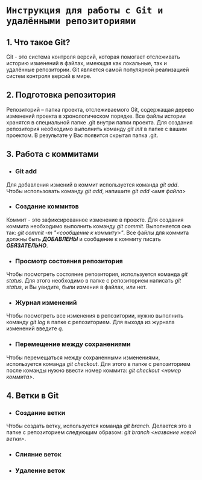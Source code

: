 # `Инструкция для работы с Git и удалёнными репозиториями`
## 1. Что такое Git?
Git - это система контроля версий, которая помогает отслеживать историю изменений в файлах, имеющая как локальные, так и удалённые репозитории. Git является самой популярной реализацией систем контроля версий в мире.
## 2. Подготовка репозитория
Репозиторий – папка проекта, отслеживаемого Git, содержащая дерево изменений проекта в хронологическом порядке. Все файлы истории хранятся в специальной папке .git внутри папки проекта. Для создания репозитория необходимо выполнить команду *git init*  в папке с вашим проектом. В результате у Вас появится скрытая папка .git.
## 3. Работа с коммитами
* ### Git add
Для добавления измений в коммит используется команда *git add*. Чтобы использовать команду *git add*, напишите *git add <имя файла>*
* ### Создание коммитов
Коммит - это зафиксированное изменение в проекте. Для создания коммита необходимо выполнить команду *git commit*. Выполняется она так: *git commit -m "<сообщение к коммиту>"*. Все файлы для коммита должны быть ***ДОБАВЛЕНЫ*** и сообщение к коммиту писать ***ОБЯЗАТЕЛЬНО***.
* ### Просмотр состояния репозитория
Чтобы посмотреть состояние репозитория, используется команда *git status*. Для этого необходимо в папке с репозиторием написать *git status*, и Вы увидите, были измения в файлах, или нет.
* ### Журнал изменений
Чтобы посмотреть все изменения в репозитории, нужно выполнить команду *git log* в папке с репозиторием. Для выхода из журнала изменений введите *q*.
* ### Перемещение между сохранениями
Чтобы перемещаться между сохраненными изменениями, используется команда *git checkout*. Для этого в папке с репозиторием после  команды нужно ввести номер коммита: *git checkout <номер коммита>*.
## 4. Ветки в Git
* ### Создание ветки
Чтобы создать ветку, используется команда *git branch*. Делается это в папке с репозиторием следующим образом: *git branch <название новой ветки>*.
* ### Слияние веток
* ### Удаление веток